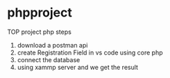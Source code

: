 # phpproject
TOP project php
steps
1. download a postman api
2. create Registration Field in vs code using core php
3. connect the database
4. using xammp server
and we get the result
